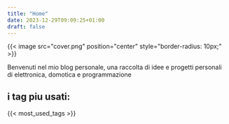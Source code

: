 ```yaml
---
title: "Home"
date: 2023-12-29T09:09:25+01:00
draft: false
---
```

{{< image src="cover.png" position="center" style="border-radius: 10px;" >}}


Benvenuti nel mio blog personale, una raccolta di idee e progetti personali di elettronica, domotica e programmazione

## i tag piu usati:
{{< most_used_tags >}}
<br>
